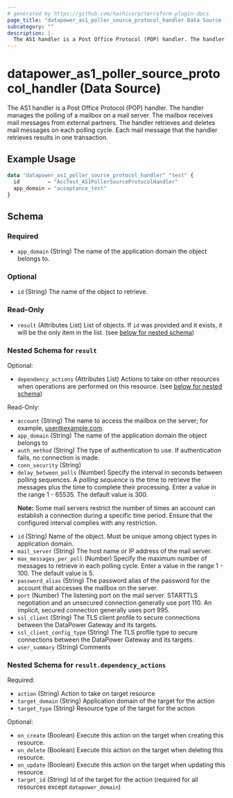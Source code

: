 ```yaml
---
# generated by https://github.com/hashicorp/terraform-plugin-docs
page_title: "datapower_as1_poller_source_protocol_handler Data Source - terraform-provider-datapower"
subcategory: ""
description: |-
  The AS1 handler is a Post Office Protocol (POP) handler. The handler manages the polling of a mailbox on a mail server. The mailbox receives mail messages from external partners. The handler retrieves and deletes mail messages on each polling cycle. Each mail message that the handler retrieves results in one transaction.
---
```


# datapower_as1_poller_source_protocol_handler (Data Source)

The AS1 handler is a Post Office Protocol (POP) handler. The handler manages the polling of a mailbox on a mail server. The mailbox receives mail messages from external partners. The handler retrieves and deletes mail messages on each polling cycle. Each mail message that the handler retrieves results in one transaction.

## Example Usage

```terraform
data "datapower_as1_poller_source_protocol_handler" "test" {
  id         = "AccTest_AS1PollerSourceProtocolHandler"
  app_domain = "acceptance_test"
}
```

<!-- schema generated by tfplugindocs -->
## Schema

### Required

- `app_domain` (String) The name of the application domain the object belongs to.

### Optional

- `id` (String) The name of the object to retrieve.

### Read-Only

- `result` (Attributes List) List of objects. If `id` was provided and it exists, it will be the only item in the list. (see [below for nested schema](#nestedatt--result))

<a id="nestedatt--result"></a>
### Nested Schema for `result`

Optional:

- `dependency_actions` (Attributes List) Actions to take on other resources when operations are performed on this resource. (see [below for nested schema](#nestedatt--result--dependency_actions))

Read-Only:

- `account` (String) The name to access the mailbox on the server; for example, user@example.com.
- `app_domain` (String) The name of the application domain the object belongs to
- `auth_method` (String) The type of authentication to use. If authentication fails, no connection is made.
- `conn_security` (String)
- `delay_between_polls` (Number) Specify the interval in seconds between polling sequences. A <em>polling sequence</em> is the time to retrieve the messages plus the time to complete their processing. Enter a value in the range 1 - 65535. The default value is 300. <p><b>Note:</b> Some mail servers restrict the number of times an account can establish a connection during a specific time period. Ensure that the configured interval complies with any restriction.</p>
- `id` (String) Name of the object. Must be unique among object types in application domain.
- `mail_server` (String) The host name or IP address of the mail server.
- `max_messages_per_poll` (Number) Specify the maximum number of messages to retrieve in each polling cycle. Enter a value in the range 1 - 100. The default value is 5.
- `password_alias` (String) The password alias of the password for the account that accesses the mailbox on the server.
- `port` (Number) The listening port on the mail server. STARTTLS negotiation and an unsecured connection generally use port 110. An implicit, secured connection generally uses port 995.
- `ssl_client` (String) The TLS client profile to secure connections between the DataPower Gateway and its targets.
- `ssl_client_config_type` (String) The TLS profile type to secure connections between the DataPower Gateway and its targets.
- `user_summary` (String) Comments

<a id="nestedatt--result--dependency_actions"></a>
### Nested Schema for `result.dependency_actions`

Required:

- `action` (String) Action to take on target resource
- `target_domain` (String) Application domain of the target for the action
- `target_type` (String) Resource type of the target for the action

Optional:

- `on_create` (Boolean) Execute this action on the target when creating this resource.
- `on_delete` (Boolean) Execute this action on the target when deleting this resource.
- `on_update` (Boolean) Execute this action on the target when updating this resource.
- `target_id` (String) Id of the target for the action (required for all resources except `datapower_domain`)

